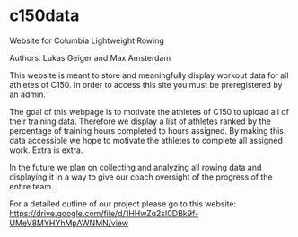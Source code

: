 # c150data
Website for Columbia Lightweight Rowing

Authors: Lukas Geiger and Max Amsterdam

This website is meant to store and meaningfully display workout data for all athletes of C150. 
In order to access this site you must be preregistered by an admin. 

The goal of this webpage is to motivate the athletes of C150 to upload all of their training data. Therefore
we display a list of athletes ranked by the percentage of training hours completed to hours assigned. By 
making this data accessible we hope to motivate the athletes to complete all assigned work. Extra is extra. 

In the future we plan on collecting and analyzing all rowing data and displaying it in a way to give our coach 
oversight of the progress of the entire team. 

For a detailed outline of our project please go to this website: https://drive.google.com/file/d/1HHwZq2sI0DBk9f-UMeV8MYHYhMpAWNMN/view

